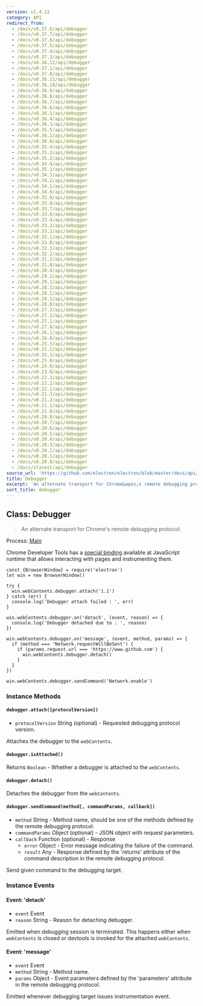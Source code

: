 ```yaml
---
version: v1.4.12
category: API
redirect_from:
  - /docs/v0.37.8/api/debugger
  - /docs/v0.37.7/api/debugger
  - /docs/v0.37.6/api/debugger
  - /docs/v0.37.5/api/debugger
  - /docs/v0.37.4/api/debugger
  - /docs/v0.37.3/api/debugger
  - /docs/v0.36.12/api/debugger
  - /docs/v0.37.1/api/debugger
  - /docs/v0.37.0/api/debugger
  - /docs/v0.36.11/api/debugger
  - /docs/v0.36.10/api/debugger
  - /docs/v0.36.9/api/debugger
  - /docs/v0.36.8/api/debugger
  - /docs/v0.36.7/api/debugger
  - /docs/v0.36.6/api/debugger
  - /docs/v0.36.5/api/debugger
  - /docs/v0.36.4/api/debugger
  - /docs/v0.36.3/api/debugger
  - /docs/v0.35.5/api/debugger
  - /docs/v0.36.2/api/debugger
  - /docs/v0.36.0/api/debugger
  - /docs/v0.35.4/api/debugger
  - /docs/v0.35.3/api/debugger
  - /docs/v0.35.2/api/debugger
  - /docs/v0.34.4/api/debugger
  - /docs/v0.35.1/api/debugger
  - /docs/v0.34.3/api/debugger
  - /docs/v0.34.2/api/debugger
  - /docs/v0.34.1/api/debugger
  - /docs/v0.34.0/api/debugger
  - /docs/v0.33.9/api/debugger
  - /docs/v0.33.8/api/debugger
  - /docs/v0.33.7/api/debugger
  - /docs/v0.33.6/api/debugger
  - /docs/v0.33.4/api/debugger
  - /docs/v0.33.3/api/debugger
  - /docs/v0.33.2/api/debugger
  - /docs/v0.33.1/api/debugger
  - /docs/v0.33.0/api/debugger
  - /docs/v0.32.3/api/debugger
  - /docs/v0.32.2/api/debugger
  - /docs/v0.31.2/api/debugger
  - /docs/v0.31.0/api/debugger
  - /docs/v0.30.4/api/debugger
  - /docs/v0.29.2/api/debugger
  - /docs/v0.29.1/api/debugger
  - /docs/v0.28.3/api/debugger
  - /docs/v0.28.2/api/debugger
  - /docs/v0.28.1/api/debugger
  - /docs/v0.28.0/api/debugger
  - /docs/v0.27.3/api/debugger
  - /docs/v0.27.2/api/debugger
  - /docs/v0.27.1/api/debugger
  - /docs/v0.27.0/api/debugger
  - /docs/v0.26.1/api/debugger
  - /docs/v0.26.0/api/debugger
  - /docs/v0.25.3/api/debugger
  - /docs/v0.25.2/api/debugger
  - /docs/v0.25.1/api/debugger
  - /docs/v0.25.0/api/debugger
  - /docs/v0.24.0/api/debugger
  - /docs/v0.23.0/api/debugger
  - /docs/v0.22.3/api/debugger
  - /docs/v0.22.2/api/debugger
  - /docs/v0.22.1/api/debugger
  - /docs/v0.21.3/api/debugger
  - /docs/v0.21.2/api/debugger
  - /docs/v0.21.1/api/debugger
  - /docs/v0.21.0/api/debugger
  - /docs/v0.20.8/api/debugger
  - /docs/v0.20.7/api/debugger
  - /docs/v0.20.6/api/debugger
  - /docs/v0.20.5/api/debugger
  - /docs/v0.20.4/api/debugger
  - /docs/v0.20.3/api/debugger
  - /docs/v0.20.2/api/debugger
  - /docs/v0.20.1/api/debugger
  - /docs/v0.20.0/api/debugger
  - /docs/vlatest/api/debugger
source_url: 'https://github.com/electron/electron/blob/master/docs/api/debugger.md'
title: Debugger
excerpt: 'An alternate transport for Chrome&apos;s remote debugging protocol.'
sort_title: debugger
---
```

## Class: Debugger

> An alternate transport for Chrome's remote debugging protocol.

Process: [Main]({{site.baseurl}}/docs/tutorial/quick-start#main-process)

Chrome Developer Tools has a [special binding](https://developer.chrome.com/devtools/docs/debugger-protocol) available at JavaScript runtime that allows interacting with pages and instrumenting them.

    const {BrowserWindow} = require('electron')
    let win = new BrowserWindow()

    try {
      win.webContents.debugger.attach('1.1')
    } catch (err) {
      console.log('Debugger attach failed : ', err)
    }

    win.webContents.debugger.on('detach', (event, reason) => {
      console.log('Debugger detached due to : ', reason)
    })

    win.webContents.debugger.on('message', (event, method, params) => {
      if (method === 'Network.requestWillBeSent') {
        if (params.request.url === 'https://www.github.com') {
          win.webContents.debugger.detach()
        }
      }
    })

    win.webContents.debugger.sendCommand('Network.enable')

### Instance Methods

#### `debugger.attach([protocolVersion])`

*   `protocolVersion` String (optional) - Requested debugging protocol version.

Attaches the debugger to the `webContents`.

#### `debugger.isAttached()`

Returns `Boolean` - Whether a debugger is attached to the `webContents`.

#### `debugger.detach()`

Detaches the debugger from the `webContents`.

#### `debugger.sendCommand(method[, commandParams, callback])`

*   `method` String - Method name, should be one of the methods defined by the remote debugging protocol.
*   `commandParams` Object (optional) - JSON object with request parameters.
*   `callback` Function (optional) - Response
    *   `error` Object - Error message indicating the failure of the command.
    *   `result` Any - Response defined by the 'returns' attribute of the command description in the remote debugging protocol.

Send given command to the debugging target.

### Instance Events

#### Event: 'detach'

*   `event` Event
*   `reason` String - Reason for detaching debugger.

Emitted when debugging session is terminated. This happens either when `webContents` is closed or devtools is invoked for the attached `webContents`.

#### Event: 'message'

*   `event` Event
*   `method` String - Method name.
*   `params` Object - Event parameters defined by the 'parameters' attribute in the remote debugging protocol.

Emitted whenever debugging target issues instrumentation event.
